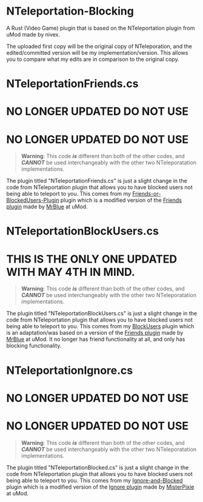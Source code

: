 # NTeleportation-Blocking
A Rust (Video Game) plugin that is based on the NTeleportation plugin from uMod made by nivex.

The uploaded first copy will be the original copy of NTeleporation, and the edited/committed version will be my implementation/version. This allows you to compare what my edits are in comparison to the original copy.

# NTeleportationFriends.cs
# NO LONGER UPDATED DO NOT USE
# NO LONGER UPDATED DO NOT USE
> __Warning__: This code ***is*** different than both of the other codes, and ***CANNOT*** be used interchangeably with the other two NTeleporatation implementations.

The plugin titled "NTeleportationFriends.cs" is just a slight change in the code from NTeleportation plugin that allows you to have blocked users not being able to teleport to you. This comes from my [Friends-or-BlockedUsers-Plugin](https://github.com/ViolationHandler-exe/Friends-or-BlockedUsers-Plugin) plugin which is a modified version of the [Friends plugin](https://umod.org/plugins/friends) made by [MrBlue](https://umod.org/user/MrBlue) at uMod.

# NTeleportationBlockUsers.cs
# THIS IS THE ONLY ONE UPDATED WITH MAY 4TH IN MIND.
> __Warning__: This code ***is*** different than both of the other codes, and ***CANNOT*** be used interchangeably with the other two NTeleporatation implementations.

The plugin titled "NTeleportationBlockUsers.cs" is just a slight change in the code from NTeleportation plugin that allows you to have blocked users not being able to teleport to you. This comes from my [BlockUsers](https://github.com/ViolationHandler-exe/BlockUsers) plugin which is an adaptation/was based on a version of the [Friends plugin](https://umod.org/plugins/friends) made by [MrBlue](https://umod.org/user/MrBlue) at uMod. It no longer has friend functionality at all, and only has blocking functionality.


# NTeleportationIgnore.cs
# NO LONGER UPDATED DO NOT USE
# NO LONGER UPDATED DO NOT USE
> __Warning__: This code ***is*** different than both of the other codes, and ***CANNOT*** be used interchangeably with the other two NTeleporatation implementations.

The plugin titled "NTeleportationBlocked.cs" is just a slight change in the code from NTeleportation plugin that allows you to have blocked users not being able to teleport to you. This comes from my [Ignore-and-Blocked](https://github.com/ViolationHandler-exe/Ignore-and-Blocked) plugin which is a modified version of the [Ignore plugin](https://umod.org/plugins/ignore) made by [MisterPixie](https://umod.org/user/MisterPixie) at uMod.
